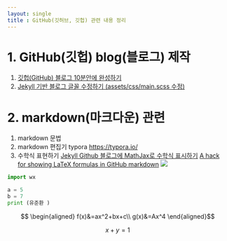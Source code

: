 ```yaml
---
layout: single
title : GitHub(깃허브, 깃헙) 관련 내용 정리
---
```


# 1. GitHub(깃헙) blog(블로그) 제작

1. [깃헙(GitHub) 블로그 10분안에 완성하기](https://www.youtube.com/watch?v=ACzFIAOsfpM)
2. [Jekyll 기반 블로그 글꼴 수정하기 (assets/css/main.scss 수정)](https://evenharder.github.io/blog/jekyll-change-fonts/)


# 2. markdown(마크다운) 관련

1. markdown 문법
2. markdown 편집기 typora <https://typora.io/>
3. 수학식 표현하기
   [Jekyll Github 블로그에 MathJax로 수학식 표시하기](https://mkkim85.github.io/blog-apply-mathjax-to-jekyll-and-github-pages/#mathjax-%EC%A0%81%EC%9A%A9-%EB%B0%A9%EB%B2%95)
   [A hack for showing LaTeX formulas in GitHub markdown](https://gist.github.com/a-rodin/fef3f543412d6e1ec5b6cf55bf197d7b)
   <img src="https://render.githubusercontent.com/render/math?math=\begin{aligned}f(x)&=ax^2+bx+c\\g(x)&=Ax^4\end{aligned}"> 

```python
import wx

a = 5
b = 7
print (유준환 )
```

$$
\begin{aligned}
f(x)&=ax^2+bx+c\\
g(x)&=Ax^4
\end{aligned}$$

$$
x+y=1
$$


